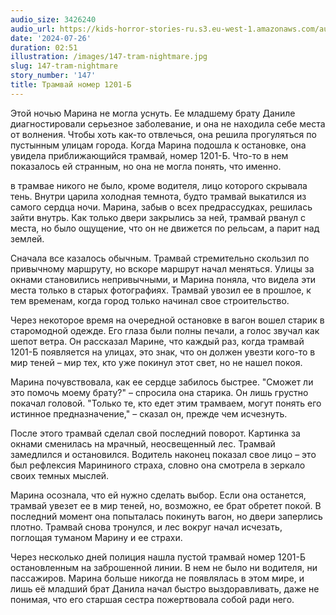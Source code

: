 ```yaml
---
audio_size: 3426240
audio_url: https://kids-horror-stories-ru.s3.eu-west-1.amazonaws.com/audio/147-tram-nightmare.mp3
date: '2024-07-26'
duration: 02:51
illustration: /images/147-tram-nightmare.jpg
slug: 147-tram-nightmare
story_number: '147'
title: Трамвай номер 1201-Б
---
```


Этой ночью Марина не могла уснуть. Ее младшему брату Даниле диагностировали серьезное заболевание, и она не находила себе места от волнения. Чтобы хоть как-то отвлечься, она решила прогуляться по пустынным улицам города. Когда Марина подошла к остановке, она увидела приближающийся трамвай, номер 1201-Б. Что-то в нем показалось ей странным, но она не могла понять, что именно.

в трамвае никого не было, кроме водителя, лицо которого скрывала тень. Внутри царила холодная темнота, будто трамвай выкатился из самого сердца ночи. Марина, забыв о всех предрассудках, решилась зайти внутрь. Как только двери закрылись за ней, трамвай рванул с места, но было ощущение, что он не движется по рельсам, а парит над землей.

Сначала все казалось обычным. Трамвай стремительно скользил по привычному маршруту, но вскоре маршрут начал меняться. Улицы за окнами становились непривычными, и Марина поняла, что видела эти места только в старых фотографиях. Трамвай увозил ее в прошлое, к тем временам, когда город только начинал свое строительство.

Через некоторое время на очередной остановке в вагон вошел старик в старомодной одежде. Его глаза были полны печали, а голос звучал как шепот ветра. Он рассказал Марине, что каждый раз, когда трамвай 1201-Б появляется на улицах, это знак, что он должен увезти кого-то в мир теней – мир тех, кто уже покинул этот свет, но не нашел покоя.

Марина почувствовала, как ее сердце забилось быстрее. "Сможет ли это помочь моему брату?" – спросила она старика. Он лишь грустно покачал головой. "Только те, кто едет этим трамваем, могут понять его истинное предназначение," – сказал он, прежде чем исчезнуть.

После этого трамвай сделал свой последний поворот. Картинка за окнами сменилась на мрачный, неосвещенный лес. Трамвай замедлился и остановился. Водитель наконец показал свое лицо – это был рефлексия Марининого страха, словно она смотрела в зеркало своих темных мыслей.

Марина осознала, что ей нужно сделать выбор. Если она останется, трамвай увезет ее в мир теней, но, возможно, ее брат обретет покой. В последний момент она попыталась покинуть вагон, но двери заперлись плотно. Трамвай снова тронулся, и лес вокруг начал исчезать, поглощая туманом Марину и ее страхи.

Через несколько дней полиция нашла пустой трамвай номер 1201-Б остановленным на заброшенной линии. В нем не было ни водителя, ни пассажиров. Марина больше никогда не появлялась в этом мире, и лишь её младший брат Данила начал быстро выздоравливать, даже не понимая, что его старшая сестра пожертвовала собой ради него.